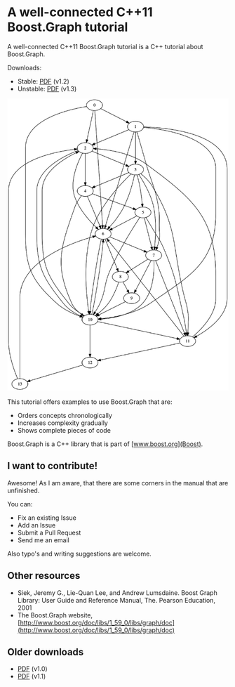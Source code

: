 # A well-connected C++11 Boost.Graph tutorial

A well-connected C++11 Boost.Graph tutorial is a C++ tutorial about Boost.Graph.

Downloads:

 * Stable: [PDF](boost_graph_tutorial_v1_2.pdf) (v1.2)
 * Unstable: [PDF](BoostGraphTutorial/boost_graph_tutorial.pdf) (v1.3)

![Title graph](BoostGraphTutorial/title_graph.png)

This tutorial offers examples to use Boost.Graph that are:

 * Orders concepts chronologically
 * Increases complexity gradually
 * Shows complete pieces of code

Boost.Graph is a C++ library that is part of [www.boost.org](Boost).

## I want to contribute!

Awesome! As I am aware, that there are some corners in the manual that are unfinished. 

You can:

 * Fix an existing Issue
 * Add an Issue
 * Submit a Pull Request
 * Send me an email

Also typo's and writing suggestions are welcome.

## Other resources

  * Siek, Jeremy G., Lie-Quan Lee, and Andrew Lumsdaine. Boost Graph Library: User Guide and Reference Manual, The. Pearson Education, 2001
  * The Boost.Graph website, [http://www.boost.org/doc/libs/1_59_0/libs/graph/doc](http://www.boost.org/doc/libs/1_59_0/libs/graph/doc)


## Older downloads

 * [PDF](boost_graph_tutorial_v1_0.pdf) (v1.0)
 * [PDF](boost_graph_tutorial_v1_1.pdf) (v1.1)
